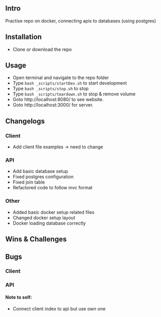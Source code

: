 ## Intro
Practise repo on docker, connecting apis to databases (using postgres)

## Installation
- Clone or download the repo

## Usage
- Open terminal and navigate to the repo folder 
- Type `bash _scripts/startDev.sh` to start development
- Type `bash _scripts/stop.sh` to stop
- Type `bash _scripts/teardown.sh` to stop & remove volume
- Goto http://localhost:8080/ to see website. 
- Goto http://localhost:3000/ for server. 

## Changelogs
### Client
- Add client file examples -> need to change

### API
- Add basic database setup
- Fixed postgres configuration
- Fixed join table
- Refactored code to follow mvc format

### Other
- Added basic docker setup related files
- Changed docker setup layout
- Docker loading database correctly

## Wins & Challenges

## Bugs
### Client

### API

#### Note to self:
- Connect client index to api but use own one